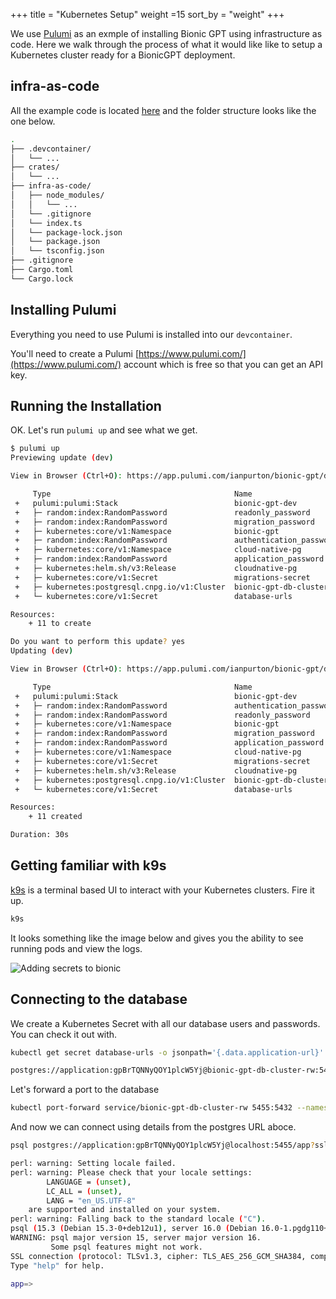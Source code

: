 +++
title = "Kubernetes Setup"
weight =15
sort_by = "weight"
+++

We use [Pulumi](https://www.pulumi.com/) as an exmple of installing Bionic GPT using infrastructure as code. Here we walk through the process of what it would like like to setup a Kubernetes cluster ready for a BionicGPT deployment.

## infra-as-code

All the example code is located [here](https://github.com/bionic-gpt/bionic-gpt/tree/main/infra-as-code) and the folder structure looks like the one below.



```sh
.
├── .devcontainer/
│   └── ...
├── crates/
│   └── ...
├── infra-as-code/
│   ├── node_modules/
│   │   └── ...
│   └── .gitignore
│   └── index.ts
│   └── package-lock.json
│   └── package.json
│   └── tsconfig.json
├── .gitignore
├── Cargo.toml
└── Cargo.lock
```

## Installing Pulumi

Everything you need to use Pulumi is installed into our `devcontainer`.

You'll need to create a Pulumi [https://www.pulumi.com/](https://www.pulumi.com/) account which is free so that you can get an API key.

## Running the Installation

OK. Let's run `pulumi up` and see what we get.

```sh
$ pulumi up
Previewing update (dev)

View in Browser (Ctrl+O): https://app.pulumi.com/ianpurton/bionic-gpt/dev/previews/ff5575cc-0623-4687-a4e2-eeaeefa84048

     Type                                         Name                     Plan       
 +   pulumi:pulumi:Stack                          bionic-gpt-dev           create     
 +   ├─ random:index:RandomPassword               readonly_password        create     
 +   ├─ random:index:RandomPassword               migration_password       create     
 +   ├─ kubernetes:core/v1:Namespace              bionic-gpt               create     
 +   ├─ random:index:RandomPassword               authentication_password  create     
 +   ├─ kubernetes:core/v1:Namespace              cloud-native-pg          create     
 +   ├─ random:index:RandomPassword               application_password     create     
 +   ├─ kubernetes:helm.sh/v3:Release             cloudnative-pg           create     
 +   ├─ kubernetes:core/v1:Secret                 migrations-secret        create     
 +   ├─ kubernetes:postgresql.cnpg.io/v1:Cluster  bionic-gpt-db-cluster    create     
 +   └─ kubernetes:core/v1:Secret                 database-urls            create     

Resources:
    + 11 to create

Do you want to perform this update? yes
Updating (dev)

View in Browser (Ctrl+O): https://app.pulumi.com/ianpurton/bionic-gpt/dev/updates/1

     Type                                         Name                     Status              
 +   pulumi:pulumi:Stack                          bionic-gpt-dev           created (1s)        
 +   ├─ random:index:RandomPassword               authentication_password  created (0.76s)     
 +   ├─ random:index:RandomPassword               readonly_password        created (1s)        
 +   ├─ kubernetes:core/v1:Namespace              bionic-gpt               created (1s)        
 +   ├─ random:index:RandomPassword               migration_password       created (2s)        
 +   ├─ random:index:RandomPassword               application_password     created (2s)        
 +   ├─ kubernetes:core/v1:Namespace              cloud-native-pg          created (3s)        
 +   ├─ kubernetes:core/v1:Secret                 migrations-secret        created (1s)        
 +   ├─ kubernetes:helm.sh/v3:Release             cloudnative-pg           created (15s)       
 +   ├─ kubernetes:postgresql.cnpg.io/v1:Cluster  bionic-gpt-db-cluster    created (0.79s)     
 +   └─ kubernetes:core/v1:Secret                 database-urls            created (0.74s)     

Resources:
    + 11 created

Duration: 30s
```

## Getting familiar with k9s

[k9s](https://k9scli.io/) is a terminal based UI to interact with your Kubernetes clusters. Fire it up.

```sh
k9s
```

It looks something like the image below and gives you the ability to see running pods and view the logs.

![Adding secrets to bionic](../k9s.jpeg)

## Connecting to the database

We create a Kubernetes Secret with all our database users and passwords. You can check it out with.

```sh
kubectl get secret database-urls -o jsonpath='{.data.application-url}' --namespace bionic-gpt | base64 --decode

postgres://application:gpBrTQNNyQOY1plcW5Yj@bionic-gpt-db-cluster-rw:5432/app?sslmode=require
```

Let's forward a port to the database

```sh
kubectl port-forward service/bionic-gpt-db-cluster-rw 5455:5432 --namespace=bionic-gpt
```

And now we can connect using details from the postgres URL aboce.

```sh
psql postgres://application:gpBrTQNNyQOY1plcW5Yj@localhost:5455/app?sslmode=require
```

```sh
perl: warning: Setting locale failed.
perl: warning: Please check that your locale settings:
        LANGUAGE = (unset),
        LC_ALL = (unset),
        LANG = "en_US.UTF-8"
    are supported and installed on your system.
perl: warning: Falling back to the standard locale ("C").
psql (15.3 (Debian 15.3-0+deb12u1), server 16.0 (Debian 16.0-1.pgdg110+1))
WARNING: psql major version 15, server major version 16.
         Some psql features might not work.
SSL connection (protocol: TLSv1.3, cipher: TLS_AES_256_GCM_SHA384, compression: off)
Type "help" for help.

app=> 
```